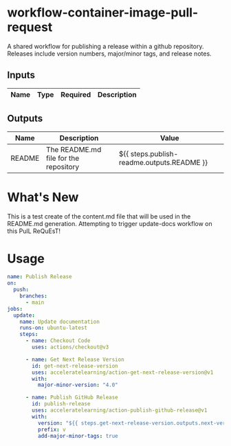 # workflow-container-image-pull-request

A shared workflow for publishing a release within a github repository. Releases include version numbers, major/minor tags, and release notes.
## Inputs

| Name | Type | Required | Description |
| ---- | ---- | -------- | ----------- |
## Outputs

| Name | Description | Value
| ---- | ----------- | -----
| README | The README.md file for the repository | ${{ steps.publish-readme.outputs.README }}
# What's New

This is a test create of the content.md file that will be used in the README.md generation. Attempting to trigger update-docs workflow on this PulL ReQuEsT!

# Usage

<!-- start usage -->
```yaml
name: Publish Release
on:
  push:
    branches:
      - main
jobs:
  update:
    name: Update documentation
    runs-on: ubuntu-latest
    steps:
      - name: Checkout Code
        uses: actions/checkout@v3

      - name: Get Next Release Version
        id: get-next-release-version
        uses: acceleratelearning/action-get-next-release-version@v1
        with:
          major-minor-version: "4.0"

      - name: Publish GitHub Release
        id: publish-release
        uses: acceleratelearning/action-publish-github-release@v1
        with:
          version: "${{ steps.get-next-release-version.outputs.next-version }}"
          prefix: v
          add-major-minor-tags: true
```
<!-- end usage -->

